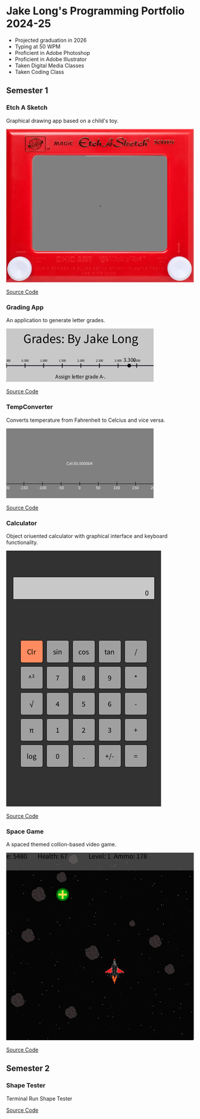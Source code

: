 # Jake Long's Programming Portfolio 2024-25
* Projected graduation in 2026
* Typing at 50 WPM
* Proficient in Adobe Photoshop
* Proficient in Adobe Illustrator
* Taken Digital Media Classes
* Taken Coding Class

## Semester 1
### Etch A Sketch

Graphical drawing app based on a child's toy.

![Running App](https://github.com/TechnoJoe15/programmingportfolio/blob/main/images/EtchASketchSS.png?raw=true)

[Source Code](https://github.com/TechnoJoe15/programmingportfolio/tree/main/src/term%201/EtchASketch)

### Grading App

An application to generate letter grades.

![Running App](https://github.com/TechnoJoe15/programmingportfolio/blob/main/images/GradingAppSS.png)

[Source Code](https://github.com/TechnoJoe15/programmingportfolio/tree/main/src/term%201/GradingApp)

### TempConverter

Converts temperature from Fahrenheit to Celcius and vice versa.

![Running App](https://github.com/TechnoJoe15/programmingportfolio/blob/main/images/TempConverterSS.png)

[Source Code](https://github.com/TechnoJoe15/programmingportfolio/blob/main/src/term%201/TempConverter.pde)


### Calculator

Object oriuented calculator with graphical interface and keyboard functionality.

![Running App](https://github.com/TechnoJoe15/programmingportfolio/blob/main/images/CalculatorSS.png?raw=true)

[Source Code](https://github.com/TechnoJoe15/programmingportfolio/tree/main/src/term%201/Calculator)

### Space Game

A spaced themed collion-based video game.

![Running App](https://github.com/TechnoJoe15/programmingportfolio/blob/main/images/SpaceGameSS.png)

[Source Code](https://github.com/TechnoJoe15/programmingportfolio/tree/main/src/term%202/SpaceGame)

## Semester 2
### Shape Tester

Terminal Run Shape Tester

[Source Code](https://github.com/TechnoJoe15/programmingportfolio/tree/main/src/term%202/ShapeTester/ShapeTester)


